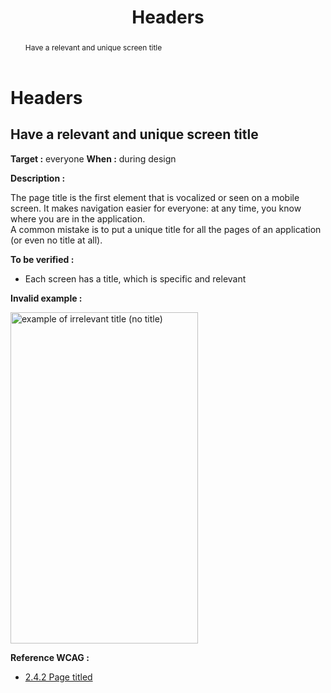 ﻿---
title: "Headers"
abstract: "Have a relevant and unique screen title"
---

# Headers

## Have a relevant and unique screen title

**Target&nbsp;:** everyone
**When&nbsp;:** during design

**Description&nbsp;:** 

The page title is the first element that is vocalized or seen on a mobile screen. It makes navigation easier for everyone: at any time, you know where you are in the application.  
A common mistake is to put a unique title for all the pages of an application (or even no title at all).

**To be verified&nbsp;:** 

- Each screen has a title, which is specific and relevant

**Invalid example&nbsp;:**

<img src="../../../images/header.png" alt="example of irrelevant title (no title)" width="300" height="530">


**Reference <abbr>WCAG</abbr>&nbsp;:**  
- <a lang="en" href="https://www.w3.org/TR/WCAG21/#page-titled">2.4.2 Page titled</a> 